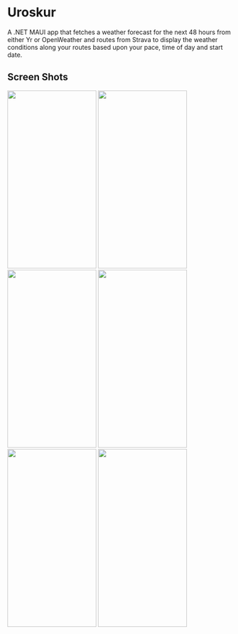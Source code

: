 # Uroskur
A .NET MAUI app that fetches a weather forecast for the next 48 hours from either Yr or OpenWeather and routes from Strava to display the weather conditions along your routes based upon your pace, time of day and start date.

## Screen Shots
<img src="https://i.ibb.co/BjTt81x/Routes.jpg" width="200" height="400" />
<img src="https://i.ibb.co/tPvL2Rb/Route.jpg" width="200" height="400" />
<img src="https://i.ibb.co/WWgRDqP/Forecast1.jpg" width="200" height="400" />
<img src="https://i.ibb.co/ZKr5Wqr/Forecast2.jpg" width="200" height="400" />
<img src="https://i.ibb.co/K0Hs0nh/Settings.jpg" width="200" height="400" />
<img src="https://i.ibb.co/30qSdS4/About.jpg" width="200" height="400" />

